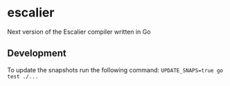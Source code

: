 # escalier

Next version of the Escalier compiler written in Go

## Development

To update the snapshots run the following command:
`UPDATE_SNAPS=true go test ./...`
